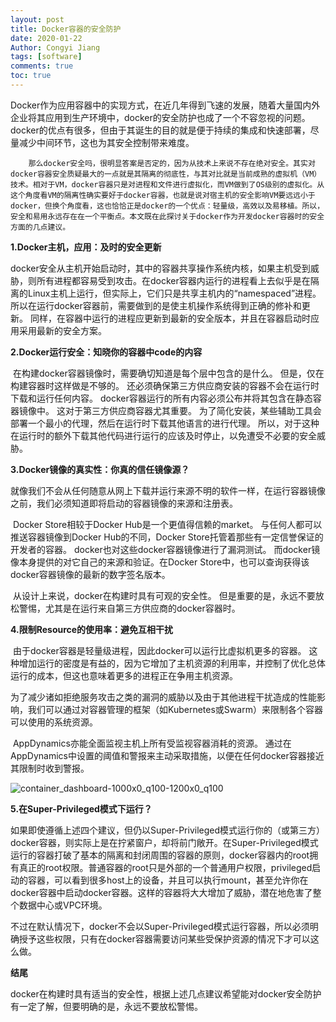 ```yaml
---
layout: post
title: Docker容器的安全防护
date: 2020-01-22
Author: Congyi Jiang 
tags: [software]
comments: true
toc: true
---
```



​		Docker作为应用容器中的实现方式，在近几年得到飞速的发展，随着大量国内外企业将其应用到生产环境中，docker的安全防护也成了一个不容忽视的问题。docker的优点有很多，但由于其诞生的目的就是便于持续的集成和快速部署，尽量减少中间环节，这也为其安全控制带来难度。

 		那么docker安全吗，很明显答案是否定的，因为从技术上来说不存在绝对安全。其实对docker容器安全质疑最大的一点就是其隔离的彻底性，与其对比就是当前成熟的虚拟机（VM）技术。相对于VM，docker容器只是对进程和文件进行虚拟化，而VM做到了OS级别的虚拟化。从这个角度看VM的隔离性确实要好于docker容器，也就是说对宿主机的安全影响VM要远远小于docker，但换个角度看，这也恰恰正是docker的一个优点：轻量级，高效以及易移植。所以，安全和易用永远存在在一个平衡点。本文既在此探讨关于docker作为开发docker容器时的安全方面的几点建议。



**1.Docker主机，应用：及时的安全更新**

​		docker安全从主机开始启动时，其中的容器共享操作系统内核，如果主机受到威胁，则所有进程都容易受到攻击。在docker容器内运行的进程看上去似乎是在隔离的Linux主机上运行，但实际上，它们只是共享主机内的“namespaced”进程。 所以在运行docker容器前，需要做到的是使主机操作系统得到正确的修补和更新。 同样，在容器中运行的进程应更新到最新的安全版本，并且在容器启动时应用采用最新的安全方案。



**2.Docker运行安全：知晓你的容器中code的内容**

​		在构建docker容器镜像时，需要确切知道是每个层中包含的是什么。 但是，仅在构建容器时这样做是不够的。 还必须确保第三方供应商安装的容器不会在运行时下载和运行任何内容。 docker容器运行的所有内容必须公布并将其包含在静态容器镜像中。 这对于第三方供应商容器尤其重要。 为了简化安装，某些辅助工具会部署一个最小的代理，然后在运行时下载其他语言的进行代理。 所以，对于这种在运行时的额外下载其他代码进行运行的应该及时停止，以免遭受不必要的安全威胁。



**3.Docker镜像的真实性：你真的信任镜像源？**

​		就像我们不会从任何随意从网上下载并运行来源不明的软件一样，在运行容器镜像之前，我们必须知道即将启动的容器镜像的来源和注册表。

​		Docker Store相较于Docker Hub是一个更值得信赖的market。 与任何人都可以推送容器镜像到Docker Hub的不同，Docker Store托管着那些有一定信誉保证的开发者的容器。 docker也对这些docker容器镜像进行了漏洞测试。 而docker镜像本身提供的对它自己的来源和验证。在Docker Store中，也可以查询获得该docker容器镜像的最新的数字签名版本。

​		从设计上来说，docker在构建时具有可观的安全性。 但是重要的是，永远不要放松警惕，尤其是在运行来自第三方供应商的docker容器时。



**4.限制Resource的使用率：避免互相干扰**

​		由于docker容器是轻量级进程，因此docker可以运行比虚拟机更多的容器。 这种增加运行的密度是有益的，因为它增加了主机资源的利用率，并控制了优化总体运行的成本，但这也意味着更多的进程正在争用主机资源。

​		为了减少诸如拒绝服务攻击之类的漏洞的威胁以及由于其他进程干扰造成的性能影响，我们可以通过对容器管理的框架（如Kubernetes或Swarm）来限制各个容器可以使用的系统资源。

​		AppDynamics亦能全面监视主机上所有受监视容器消耗的资源。 通过在AppDynamics中设置的阈值和警报来主动采取措施，以便在任何docker容器接近其限制时收到警报。

![container_dashboard-1000x0_q100-1200x0_q100](https://www.appdynamics.com/c/r/appdynamics/solutions/cloud/cloud-monitoring/microservices/docker/index/_jcr_content/Title/blade_1453715541/bladeContents/image/image.img.png/1574374861523.png)

**5.在Super-Privileged模式下运行？**

​		如果即使遵循上述四个建议，但仍以Super-Privileged模式运行你的（或第三方）docker容器，则实际上是在拧紧窗户，却将前门敞开。在Super-Privileged模式运行的容器打破了基本的隔离和封闭周围的容器的原则，docker容器内的root拥有真正的root权限。普通容器的root只是外部的一个普通用户权限，privileged启动的容器，可以看到很多host上的设备，并且可以执行mount，甚至允许你在docker容器中启动docker容器。这样的容器将大大增加了威胁，潜在地危害了整个数据中心或VPC环境。

​		不过在默认情况下，docker不会以Super-Privileged模式运行容器，所以必须明确授予这些权限，只有在docker容器需要访问某些受保护资源的情况下才可以这么做。



**结尾**

​		docker在构建时具有适当的安全性，根据上述几点建议希望能对docker安全防护有一定了解，但要明确的是，永远不要放松警惕。
